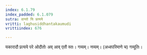 ```yaml
---
index: 6.1.79
index_padded: 6.1.079
sutra: वान्तो यि प्रत्यये
vritti: laghusiddhantakaumudi
vrittiindex: 676

---
```

यकारादौ प्रत्यये परे ओदौतोः अव् आव् एतौ स्तः। गव्यम्। नव्यम्। (अध्वपरिमाणे च) गव्यूतिः।